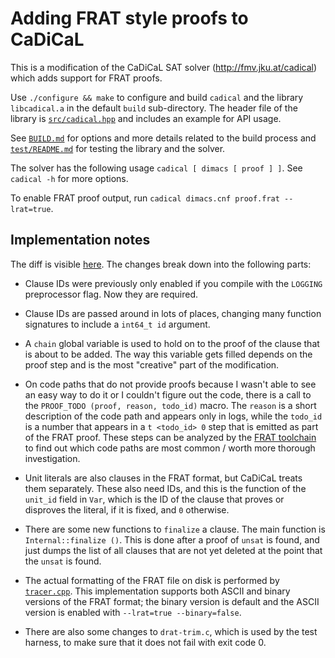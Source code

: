 Adding FRAT style proofs to CaDiCaL
===============================================================================

This is a modification of the CaDiCaL SAT solver (<http://fmv.jku.at/cadical>)
which adds support for FRAT proofs.

Use `./configure && make` to configure and build `cadical` and the library
`libcadical.a` in the default `build` sub-directory.  The header file of
the library is [`src/cadical.hpp`](src/cadical.hpp) and includes an example
for API usage.

See [`BUILD.md`](BUILD.md) for options and more details related to the build
process and [`test/README.md`](test/README.md) for testing the library and
the solver.

The solver has the following usage `cadical [ dimacs [ proof ] ]`.
See `cadical -h` for more options.

To enable FRAT proof output, run `cadical dimacs.cnf proof.frat --lrat=true`.

## Implementation notes

The diff is visible [here](https://github.com/arminbiere/cadical/compare/master...digama0:master). The changes break down into the following parts:

* Clause IDs were previously only enabled if you compile with the `LOGGING` preprocessor flag. Now they are required.

* Clause IDs are passed around in lots of places, changing many function signatures to include a `int64_t id` argument.

* A `chain` global variable is used to hold on to the proof of the clause that is about to be added. The way this variable gets filled depends on the proof step and is the most "creative" part of the modification.

* On code paths that do not provide proofs because I wasn't able to see an easy way to do it or I couldn't figure out the code, there is a call to the `PROOF_TODO (proof, reason, todo_id)` macro. The `reason` is a short description of the code path and appears only in logs, while the `todo_id` is a number that appears in a `t <todo_id> 0` step that is emitted as part of the FRAT proof. These steps can be analyzed by the [FRAT toolchain](https://github.com/digama0/frat) to find out which code paths are most common / worth more thorough investigation.

* Unit literals are also clauses in the FRAT format, but CaDiCaL treats them separately. These also need IDs, and this is the function of the `unit_id` field in `Var`, which is the ID of the clause that proves or disproves the literal, if it is fixed, and `0` otherwise.

* There are some new functions to `finalize` a clause. The main function is `Internal::finalize ()`. This is done after a proof of `unsat` is found, and just dumps the list of all clauses that are not yet deleted at the point that the `unsat` is found.

* The actual formatting of the FRAT file on disk is performed by [`tracer.cpp`](src/tracer.cpp). This implementation supports both ASCII and binary versions of the FRAT format; the binary version is default and the ASCII version is enabled with `--lrat=true --binary=false`.

* There are also some changes to `drat-trim.c`, which is used by the test harness, to make sure that it does not fail with exit code 0.